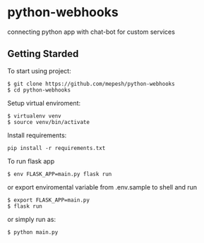 # python-webhooks
connecting python app  with chat-bot for custom services

## Getting Starded
To start using project:
```shell
$ git clone https://github.com/mepesh/python-webhooks
$ cd python-webhooks
```
Setup virtual enviroment:
```shell
$ virtualenv venv
$ source venv/bin/activate
```
Install requirements:
```shell
pip install -r requirements.txt
```
To run flask app
```shell
$ env FLASK_APP=main.py flask run
```
or export enviromental variable from .env.sample to shell and run
```shell
$ export FLASK_APP=main.py
$ flask run
```
or simply run as: 
```shell
$ python main.py
```
